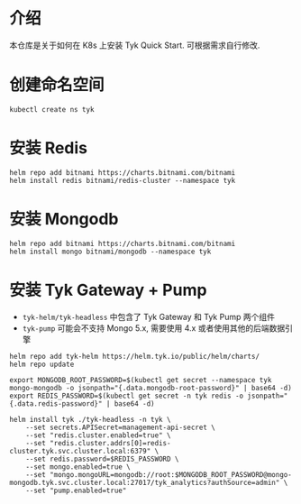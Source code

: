 # 介绍
本仓库是关于如何在 K8s 上安装 Tyk Quick Start. 可根据需求自行修改.


# 创建命名空间
```
kubectl create ns tyk
```

# 安装 Redis
```
helm repo add bitnami https://charts.bitnami.com/bitnami
helm install redis bitnami/redis-cluster --namespace tyk
```

# 安装 Mongodb
```
helm repo add bitnami https://charts.bitnami.com/bitnami
helm install mongo bitnami/mongodb --namespace tyk
```

# 安装 Tyk Gateway + Pump

- `tyk-helm/tyk-headless` 中包含了 Tyk Gateway 和 Tyk Pump 两个组件
- `tyk-pump` 可能会不支持 Mongo 5.x,  需要使用 4.x 或者使用其他的后端数据引擎

```
helm repo add tyk-helm https://helm.tyk.io/public/helm/charts/
helm repo update

export MONGODB_ROOT_PASSWORD=$(kubectl get secret --namespace tyk mongo-mongodb -o jsonpath="{.data.mongodb-root-password}" | base64 -d)
export REDIS_PASSWORD=$(kubectl get secret -n tyk redis -o jsonpath="{.data.redis-password}" | base64 -d)

helm install tyk ./tyk-headless -n tyk \
    --set secrets.APISecret=management-api-secret \
    --set "redis.cluster.enabled=true" \
    --set "redis.cluster.addrs[0]=redis-cluster.tyk.svc.cluster.local:6379" \
    --set redis.password=$REDIS_PASSWORD \
    --set mongo.enabled=true \
    --set "mongo.mongoURL=mongodb://root:$MONGODB_ROOT_PASSWORD@mongo-mongodb.tyk.svc.cluster.local:27017/tyk_analytics?authSource=admin" \
    --set "pump.enabled=true"
```